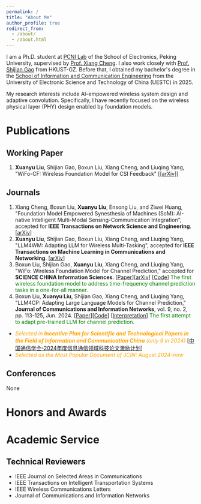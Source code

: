 ```yaml
---
permalink: /
title: "About Me"
author_profile: true
redirect_from: 
  - /about/
  - /about.html
---
```

I am a Ph.D. student at [PCNI Lab](http://pcni.pku.edu.cn/) of the School of Electronics, Peking University, supervised by [Prof. Xiang Cheng](https://ele.pku.edu.cn/info/1023/1063.htm). I also work closely with [Prof. Shijian Gao](https://sites.google.com/view/shijian-gao) from HKUST-GZ. 
Before that, I obtained my bachelor's degree in the [School of Information and Communication Engineering](https://www.sice.uestc.edu.cn/) from the University of Electronic Science and Technology of China (UESTC) in 2025.

My research interests include AI-empowered wireless system design and adaptive convolution. Specifically, I have recently focused on the wireless physical layer (PHY) design enabled by foundation models.

# Publications

## Working Paper

1. **Xuanyu Liu**, Shijian Gao, Boxun Liu, Xiang Cheng, and Liuqing Yang, "WiFo-CF: Wireless Foundation Model for CSI Feedback" [[[arXiv]](https://arxiv.org/abs/2508.04068)]



## Journals

1. Xiang Cheng, Boxun Liu, **Xuanyu Liu**, Ensong Liu, and Ziwei Huang, "Foundation Model Empowered Synesthesia of Machines (SoM): AI-native Intelligent Multi-Modal Sensing-Communication Integration", accepted for **IEEE Transactions on Network Science and Engineering**. [[arXiv](https://arxiv.org/abs/2506.07647)]
2. **Xuanyu Liu**, Shijian Gao, Boxun Liu, Xiang Cheng, and Liuqing Yang, "LLM4WM: Adapting LLM for Wireless Multi-Tasking", accepted for **IEEE Transactions on Machine Learning in Communications and Networking**. [[arXiv](https://arxiv.org/abs/2501.12983)]
3. Boxun Liu, Shijian Gao, **Xuanyu Liu**, Xiang Cheng, and Liuqing Yang, "WiFo: Wireless Foundation Model for Channel Prediction," accepted for **SCIENCE CHINA Information Sciences**. [[Paper](https://www.sciengine.com/SCIS/doi/10.1007/s11432-025-4349-0)][[arXiv](https://arxiv.org/pdf/2412.08908)] [[Code](https://github.com/liuboxun/WiFo)] <span style="color:green;">The first wireless foundation model to address time-frequency channel prediction tasks in a one-for-all manner.</span>
4. Boxun Liu, **Xuanyu Liu**, Shijian Gao, Xiang Cheng, and Liuqing Yang, "LLM4CP: Adapting Large Language Models for Channel Prediction," **Journal of Communications and Information Networks**, vol. 9, no. 2, pp. 113-125, Jun. 2024. [[Paper](https://ieeexplore.ieee.org/document/10582829)][[Code](https://github.com/liuboxun/LLM4CP)] [[Interpretation](https://mp.weixin.qq.com/s/HRigvdlC1jcfs-NFzSxMow)] <span style="color:green;">The first attempt to adapt pre-trained LLM for channel prediction.</span>
  *  <span style="color:orange;">*Selected in **Incentive Plan for Scientific and Technological Papers in the Field of Information and Communication China** (only 9 in 2024)*</span> [[中国通信学会-2024年度信息通信领域科技论文激励计划](https://www.china-cic.cn/Detail/24/6211/6211)]
  *  <span style="color:orange;">*Selected as the Most Popular Document of JCIN: August 2024-now*</span>

 
## Conferences
None


# Honors and Awards

# Academic Service
## Technical Reviewers

 * IEEE Journal on Selected Areas in Communications
 * IEEE Transactions on Intelligent Transportation Systems
 * IEEE Wireless Communications Letters
 * Journal of Communications and Information Networks


